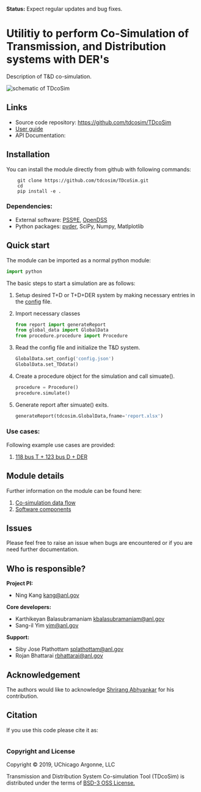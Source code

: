 **Status:** Expect regular updates and bug fixes.

# Utilitiy to perform Co-Simulation of Transmission, and Distribution systems with DER's

Description of T&D co-simulation.



![schematic of TDcoSim](C:\Users\splathottam\Documents\GitHub\TDcoSim\docs\images\software_simple_block_diagram.png)

## Links
* Source code repository: https://github.com/tdcosim/TDcoSim
* [User guide](docs/chapter_1_introduction.md) 
* API Documentation:

## Installation
You can install the module directly from github with following commands:
```
    git clone https://github.com/tdcosim/TDcoSim.git
    cd
    pip install -e .
```

### Dependencies:
* External software: [PSS®E](https://new.siemens.com/global/en/products/energy/services/transmission-distribution-smart-grid/consulting-and-planning/pss-software/pss-e.html), [OpenDSS](https://sourceforge.net/projects/electricdss/)
* Python packages: [pvder](https://github.com/sibyjackgrove/SolarPV-DER-simulation-utility), SciPy, Numpy, Matlplotlib

## Quick start
The module can be imported as a normal python module:
   ```python
   import python
   ```

The basic steps to start a simulation are as follows:

1. Setup desired T+D or T+D+DER system by making necessary entries in the [config](docs/chapter_2_understanding_config_file.md) file.

2. Import necessary classes

   ```python
   from report import generateReport
   from global_data import GlobalData
   from procedure.procedure import Procedure
   ```

3. Read the config file and initialize the T&D system.
    ```python
    GlobalData.set_config('config.json')
    GlobalData.set_TDdata()
    ```

4. Create a procedure object for the simulation and call simuate().
    ```python
    procedure = Procedure()
    procedure.simulate()
    ```

5. Generate report after simuate() exits.
    ```python
    generateReport(tdcosim.GlobalData,fname='report.xlsx')
    ```

### Use cases:
Following example use cases are provided:
1. [118 bus T + 123 bus D + DER](docs/Example_2.md)

## Module details
Further information on the module can be found here:
1. [Co-simulation data flow](docs/pvder_integration_info_flow.pdf)
2. [Software components](docs/software_details.md)

## Issues
Please feel free to raise an issue when bugs are encountered or if you are need further documentation.

## Who is responsible?
**Project PI:**

- Ning Kang kang@anl.gov

**Core developers:**

- Karthikeyan Balasubramaniam kbalasubramaniam@anl.gov
- Sang-il Yim yim@anl.gov

**Support:**

- Siby Jose Plathottam splathottam@anl.gov
- Rojan Bhattarai rbhattarai@anl.gov

## Acknowledgement
The authors would like to acknowledge [Shrirang Abhyankar](https://github.com/abhyshr) for his contribution.

## Citation
If you use this code please cite it as:
```

```
### Copyright and License
Copyright © 2019, UChicago Argonne, LLC

Transmission and Distribution System Co-simulation Tool (TDcoSim) is distributed under the terms of [BSD-3 OSS License.](LICENSE.md)